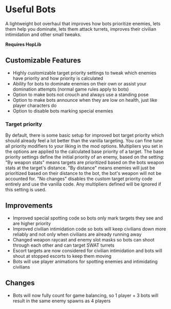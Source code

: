 # Useful Bots

A lightweight bot overhaul that improves how bots prioritize enemies, lets them help you dominate, lets them attack turrets, improves their civilian intimidation and other small tweaks.  

**Requires HopLib**

## Customizable Features

* Highly customizable target priority settings to tweak which enemies have priority and how priority is calculated
* Ability for bots to dominate enemies on their own or assist your domination attempts (normal game rules apply to bots)
* Option to make bots not crouch and always use a standing pose
* Option to make bots announce when they are low on health, just like player characters do
* Option to disable bots marking special enemies

### Target priority

By default, there is some basic setup for improved bot target priority which should already feel a lot better than the vanilla targeting. You can fine tune all priority modifiers to your liking in the mod options. Multipliers you set in the options are applied to the calculated base priority of a target. The base priority settings define the initial priority of an enemy, based on the setting:  
"By weapon stats" means targets are prioritized based on the bots weapon stats at the target's distance.
"By distance" means enemies will just be prioritized based on their distance to the bot, the bot's weapon will not be accounted for.
"No changes" disables the custom target priority code entirely and use the vanilla code. Any multipliers defined will be ignored if this setting is used.

## Improvements

* Improved special spotting code so bots only mark targets they see and are higher priority
* Improved civilian intimidation code so bots will keep civilians down more reliably and not only when civilians are already running away
* Changed weapon raycast and enemy slot masks so bots can shoot through each other and can target SWAT turrets
* Escort targets are now considered for civilian intimidation and bots will shout at stopped escorts to keep them moving
* Bots will use player animations for spotting enemies and intimidating civilians

## Changes

* Bots will now fully count for game balancing, so 1 player + 3 bots will result in the same enemy spawns as 4 players
